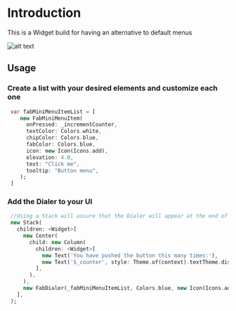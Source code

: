 
# Introduction

This is a Widget build for having an alternative to default menus

![alt text](https://github.com/Leondev7/flutter_fab_dialer/blob/master/src/demo.gif )

## Usage
### Create a list with your desired elements and customize each one
```dart
 var fabMiniMenuItemList = [
    new FabMiniMenuItem(
      onPressed: _incrementCounter,
      textColor: Colors.white,
      chipColor: Colors.blue,
      fabColor: Colors.blue,
      icon: new Icon(Icons.add),
      elevation: 4.0,
      text: "Click me",
      tooltip: "Button menu",
    );
 ]
```

### Add the Dialer to your UI
```dart
 //Using a Stack will assure that the Dialer will appear at the end of your layout
 new Stack(
   children: <Widget>[
     new Center(
       child: new Column(
         children: <Widget>[
           new Text('You have pushed the button this many times:'),
           new Text('$_counter', style: Theme.of(context).textTheme.display1),
         ],
       ),
     ),
     new FabDialer(_fabMiniMenuItemList, Colors.blue, new Icon(Icons.add)),
   ],
 );
```

